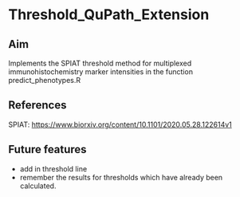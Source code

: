 # Threshold_QuPath_Extension  


## Aim
Implements the SPIAT threshold method for multiplexed immunohistochemistry marker intensities in the function predict_phenotypes.R


## References
SPIAT: https://www.biorxiv.org/content/10.1101/2020.05.28.122614v1

## Future features
- add in threshold line 
- remember the results for thresholds which have already been calculated.
